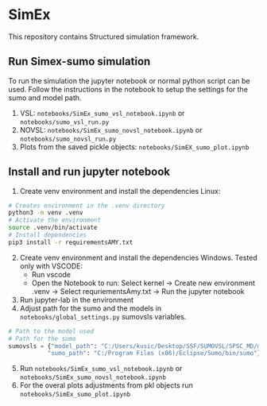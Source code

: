 # SimEx
This repository contains Structured simulation framework.

## Run Simex-sumo simulation
To run the simulation the jupyter notebook or normal python script can be used. Follow the instructions in the 
notebook to setup the settings for the sumo and model path.
1. VSL: `notebooks/SimEx_sumo_vsl_notebook.ipynb` or `notebooks/sumo_vsl_run.py`
2. NOVSL: `notebooks/SimEx_sumo_novsl_notebook.ipynb` or `notebooks/sumo_novsl_run.py`
3. Plots from the saved pickle objects: `notebooks/SimEX_sumo_plot.ipynb`

## Install and run jupyter notebook
1. Create venv environment and install the dependencies Linux:
```bash
# Creates environment in the .venv directory
python3 -m venv .venv
# Activate the environment
source .venv/bin/activate
# Install dependencies
pip3 install -r requirementsAMY.txt
```
2. Create venv environment and install the dependencies Windows. Tested only with VSCODE:
   - Run vscode
   - Open the Notebook to run: Select kernel -> Create new environment .venv -> Select requriementsAmy.txt -> Run the jupyter notebook
3. Run jupyter-lab in the environment
4. Adjust path for the sumo and the models in `notebooks/global_settings.py` sumovsls variables.
```python
# Path to the model used
# Path for the sumo
sumovsls = {"model_path": "C:/Users/kusic/Desktop/SSF/SUMOVSL/SPSC_MD/model_MD/",
           "sumo_path": "C:/Program Files (x86)/Eclipse/Sumo/bin/sumo"}
```
5. Run `notebooks/SimEx_sumo_vsl_notebook.ipynb` or `notebooks/SimEx_sumo_novsl_notebook.ipynb`
6. For the overal plots adjustments from pkl objects run `notebooks/SimEx_sumo_plot.ipynb`
